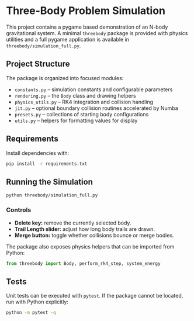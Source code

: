 # Three-Body Problem Simulation

This project contains a pygame based demonstration of an N-body gravitational system.
A minimal `threebody` package is provided with physics utilities and a full
pygame application is available in `threebody/simulation_full.py`.

## Project Structure

The package is organized into focused modules:

- `constants.py` – simulation constants and configurable parameters
- `rendering.py` – the `Body` class and drawing helpers
- `physics_utils.py` – RK4 integration and collision handling
- `jit.py` – optional boundary collision routines accelerated by Numba
- `presets.py` – collections of starting body configurations
- `utils.py` – helpers for formatting values for display

## Requirements

Install dependencies with:

```bash
pip install -r requirements.txt
```

## Running the Simulation

```
python threebody/simulation_full.py
```

### Controls

- **Delete key:** remove the currently selected body.
- **Trail Length slider:** adjust how long body trails are drawn.
- **Merge button:** toggle whether collisions bounce or merge bodies.

The package also exposes physics helpers that can be imported from Python:

```python
from threebody import Body, perform_rk4_step, system_energy
```

## Tests

Unit tests can be executed with `pytest`.
If the package cannot be located, run with Python explicitly:

```bash
python -m pytest -q
```
